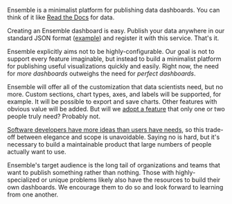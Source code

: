 Ensemble is a minimalist platform for publishing data dashboards. You can think
of it like [Read the Docs](https://readthedocs.org/) for data.

Creating an Ensemble dashboard is easy. Publish your data anywhere in our
standard JSON format ([example](public/dashboards/example/data.json)) and
register it with this service. That's it.

Ensemble explicitly aims not to be highly-configurable. Our goal is not to
support every feature imaginable, but instead to build a minimalist platform for
publishing useful visualizations quickly and easily. Right now, the need for
*more dashboards* outweighs the need for *perfect dashboards*.

Ensemble will offer all of the customization that data scientists need, but no
more. Custom sections, chart types, axes, and labels will be supported, for
example. It will be possible to export and save charts. Other features with
obvious value will be added. But will we [adopt a feature](https://gettingreal.37signals.com/ch05_Start_With_No.php)
that only one or two people truly need? Probably not.

[Software developers have more ideas than users have needs](https://blog.openjck.com/less-is-more/),
so this trade-off between elegance and scope is unavoidable. Saying no is hard,
but it's necessary to build a maintainable product that large numbers of people
actually want to use.

Ensemble's target audience is the long tail of organizations and teams that want
to publish something rather than nothing. Those with highly-specialized or
unique problems likely also have the resources to build their own dashboards. We
encourage them to do so and look forward to learning from one another.
